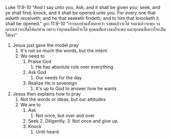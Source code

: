 Luke 11:9-10 "And I say unto you, Ask, and it shall be given you; seek, and ye shall find; knock, and it shall be opened unto you. For every one that asketh receiveth; and he that seeketh findeth; and to him that knocketh it shall be opened."
ลูกา 11:9-10 "เราบอกท่านทั้งหลายว่า จงขอแล้วจะได้ จงหาแล้วจะพบ จงเคาะแล้วจะเปิดให้แก่ท่าน เพราะว่าทุกคนที่ขอก็จะได้ ทุกคนที่แสวงหาก็จะพบ และทุกคนที่เคาะก็จะเปิดให้เขา"

1. Jesus just gave the model pray
    1. It's not so much the words, but the intent
    2. We need to
        1. Praise God
            1. He has absolute rule over everything
        2. Ask God
            1. Our needs for the day
        3. Realize He is sovereign
            1. It's up to God to answer how he wants
2. Jesus then explains how to pray
    1. Not the words or ideas, but our attitudes
    2. We are to
        1. Ask
            1. Not once, but over and over
        2. Seek
            2. Diligently. 
            3. Not once and give up.
        3. Knock
            1. Until heard